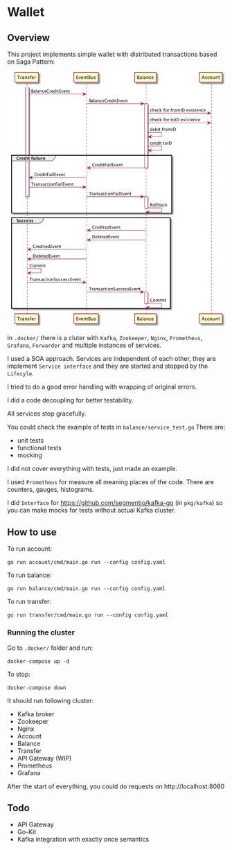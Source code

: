 # Wallet

## Overview

This project implements simple wallet with distributed transactions based on Saga Pattern:

![Metrics](.img/saga.png "How it works")

In `.docker/` there is a cluter with `Kafka`, `Zookeeper`, `Nginx`, `Prometheus`, `Grafana`, `Forwarder` and multiple instances of services.

I used a SOA approach. Services are independent of each other, they are implement `Service interface` and they are started and stopped by the `Lifecyle`.

I tried to do a good error handling with wrapping of original errors.

I did a code decoupling for better testability.

All services stop gracefully.

You could check the example of tests in `balance/service_test.go` There are:
* unit tests
* functional tests
* mocking

I did not cover everything with tests, just made an example.

I used `Prometheus` for measure all meaning places of the code. There are counters, gauges, histograms.

I did `Interface` for https://github.com/segmentio/kafka-go (in `pkg/kafka`) so you can make mocks for tests without actual Kafka cluster.

## How to use

To run account:

```
go run account/cmd/main.go run --config config.yaml
```

To run balance:

```
go run balance/cmd/main.go run --config config.yaml
```

To run transfer:

```
go run transfer/cmd/main.go run --config config.yaml
```


### Running the cluster

Go to `.docker/` folder and run:

```
docker-compose up -d
```

To stop:

```
docker-compose down
```

It should run following cluster:

* Kafka broker
* Zookeeper
* Nginx
* Account
* Balance
* Transfer
* API Gateway (WIP)
* Prometheus
* Grafana

After the start of everything, you could do requests on http://localhost:8080


## Todo
* API Gateway
* Go-Kit
* Kafka integration with exactly once semantics
